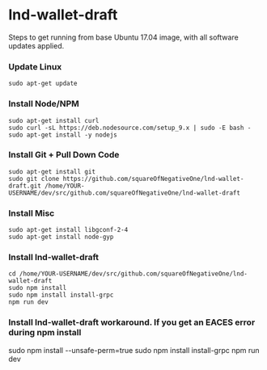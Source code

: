 # lnd-wallet-draft

Steps to get running from base Ubuntu 17.04 image, with all software updates applied.

### Update Linux
```
sudo apt-get update
```

### Install Node/NPM
```
sudo apt-get install curl
sudo curl -sL https://deb.nodesource.com/setup_9.x | sudo -E bash -
sudo apt-get install -y nodejs
```

### Install Git + Pull Down Code
```
sudo apt-get install git
sudo git clone https://github.com/squareOfNegativeOne/lnd-wallet-draft.git /home/YOUR-USERNAME/dev/src/github.com/squareOfNegativeOne/lnd-wallet-draft
```

### Install Misc
```
sudo apt-get install libgconf-2-4
sudo apt-get install node-gyp
```

### Install lnd-wallet-draft
```
cd /home/YOUR-USERNAME/dev/src/github.com/squareOfNegativeOne/lnd-wallet-draft
sudo npm install
sudo npm install install-grpc
npm run dev
```

### Install lnd-wallet-draft workaround. If you get an EACES error during npm install
sudo npm install --unsafe-perm=true
sudo npm install install-grpc
npm run dev